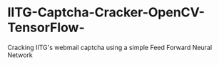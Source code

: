 # IITG-Captcha-Cracker-OpenCV-TensorFlow-
Cracking IITG's webmail captcha using a simple Feed Forward Neural Network
